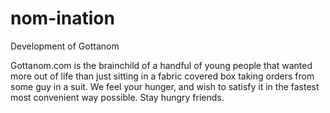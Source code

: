 nom-ination
===========

Development of Gottanom


Gottanom.com is the brainchild of a handful of young people that wanted more out of life than just sitting in a fabric covered box taking orders from some guy in a suit. We feel your hunger, and wish to satisfy it in the fastest most convenient way possible. Stay hungry friends.
